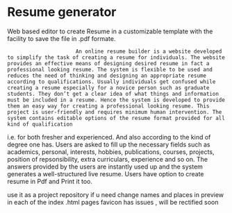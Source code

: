 # Resume generator
Web based editor to create Resume in a customizable template with the facility to save the file in .pdf formate.  


                          An online resume builder is a website developed to simplify the task of creating a resume for individuals. The website provides an effective means of designing desired resume in fact a professional looking resume. The system is flexible to be used and reduces the need of thinking and designing an appropriate resume according to qualifications. Usually individuals get confused while creating a resume especially for a novice person such as graduate students. They don’t get a clear idea of what things and information must be included in a resume. Hence the system is developed to provide them an easy way for creating a professional looking resume. This project is user-friendly and requires minimum human intervention. The system contains editable options of the resume format provided for all kind of qualification  
i.e. for both fresher and experienced. And also according to the kind of degree one has. 
Users are asked to fill up the necessary fields such as academics, personal, interests, hobbies, publications, courses, projects, position of repsonsibility, extra curriculars, experience and so on. 
 The answers provided by the users are instantly used up and the system generates a well-structured live resume. Users have option to create resume in Pdf and Print it too. 
 
 
 
 use  it as a project repository if u need 
 change names and places in preview in each of the index .html pages
 favicon has issues , will be rectified soon
 

